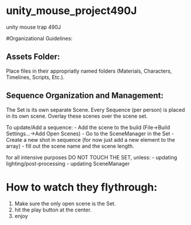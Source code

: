 # unity_mouse_project490J
unity mouse trap 490J

#Organizational Guidelines:
## Assets Folder:
Place files in their appropriatly named folders (Materials, Characters, Timelines, Scripts, Etc.).
## Sequence Organization and Management:
The Set is its own separate Scene. 
Every Sequence (per person) is placed in its own scene. Overlay these scenes over the scene set.

To update/Add a sequence:
	- Add the scene to the build (File->Build Settings...->Add Open Scenes) 
	- Go to the SceneManager in the Set
	- Create a new shot in sequence (for now just add a new element to the array)
	- fill out the scene name and the scene length.

for all intensive purposes DO NOT TOUCH THE SET, unless:
	- updating lighting/post-processing
	- updating SceneManager


# How to watch they flythrough: 

1. Make sure the only open scene is the Set.
2. hit the play button at the center.
3. enjoy